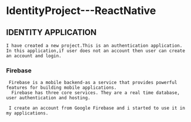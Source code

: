 # IdentityProject---ReactNative

## IDENTITY APPLICATION
    
    I have created a new project.This is an authentication application. 
    In this application,if user does not an account then user can create an account and login.
    
### Firebase
    
     Firebase is a mobile backend-as a service that provides powerful features for building mobile applications. 
      Firebase has three core services. They are a real time database, user authentication and hosting.
      
     I create an account from Google Firebase and i started to use it in my applications.
     
     

     

    
    
